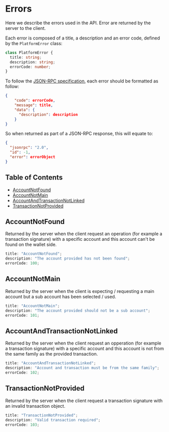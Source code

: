 <!-- omit in toc -->
# Errors

Here we describe the errors used in the API.
Error are returned by the server to the client.

Each error is composed of a title, a description and an error code, defined by the `PlatformError` class:

```ts
class PlatformError {
  title: string;
  description: string;
  errorCode: number;
}
```

To follow the [JSON-RPC specification](https://www.jsonrpc.org/specification), each error should be formatted as follow:

```json
{
    "code": errorCode,
    "message": title,
    "data": {
      "description": description
    }
}
```

So when returned as part of a JSON-RPC response, this will equate to:

```json
{
  "jsonrpc": "2.0",
  "id": -1,
  "error": errorObject
}
```

<!-- omit in toc -->
## Table of Contents
- [AccountNotFound](#accountnotfound)
- [AccountNotMain](#accountnotmain)
- [AccountAndTransactionNotLinked](#accountandtransactionnotlinked)
- [TransactionNotProvided](#transactionnotprovided)

## AccountNotFound

Returned by the server when the client request an operation (for example a transaction signature) with a specific account and this account can't be found on the wallet side.

```ts
title: "AccountNotFound";
description: "The account provided has not been found";
errorCode: 100;
```

## AccountNotMain

Returned by the server when the client is expecting / requesting a main account but a sub account has been selected / used.

```ts
title: "AccountNotMain";
description: "The account provided should not be a sub account";
errorCode: 101;
```

## AccountAndTransactionNotLinked

Returned by the server when the client request an opperation (for example a transaction signature) with a specific account and this account is not from the same family as the provided transaction.

```ts
title: "AccountAndTransactionNotLinked";
description: "Account and transaction must be from the same family";
errorCode: 102;
```

## TransactionNotProvided

Returned by the server when the client request a transaction signature with an invalid transaction object.

```ts
title: "TransactionNotProvided";
description: "Valid transaction required";
errorCode: 103;
```

